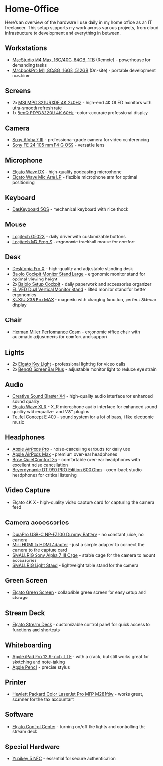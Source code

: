 # Home-Office

Here’s an overview of the hardware I use daily in my home office as an IT freelancer. This setup supports my work across various projects, from cloud infrastructure to development and everything in between.

## Workstations
- [MacStudio M4 Max, 16C/40G, 64GB, 1TB](https://www.apple.com/de/mac-studio/specs/) (Remote) - powerhouse for demanding tasks
- [MacbookPro M1, 8C/8G, 16GB, 512GB](https://support.apple.com/de-de/111893) (On-site) - portable development machine

## Screens
- 2x [MSI MPG 321URXDE 4K 240Hz](https://de.msi.com/Monitor/MPG-321URX-QD-OLED/) - high-end 4K OLED monitors with utra-smooth refresh rate
- 1x [BenQ PDPD3220U 4K 60Hz](https://www.benq.eu/de-de/monitor/professional/pd3220u.html) -color-accurate professional display

## Camera
- [Sony Alpha 7 III](https://www.sony.de/electronics/alpha7) - professional-grade camera for video conferencing
- [Sony FE 24-105 mm F4 G OSS](https://www.sony.de/electronics/kamera-objektive/sel24105g) - versatile lens

## Microphone
- [Elgato Wave DX](https://www.elgato.com/de/de/p/wave-dx-dynamic-microphone) - high-quality podcasting microphone
- [Elgato Wave Mic Arm LP](https://www.elgato.com/de/de/p/wave-mic-arm-lp) - flexible microphone arm for optimal positioning

## Keyboard
- [DasKeyboard 5QS](https://www.daskeyboard.com/de/p/5qs-smart-rgb-mechanical-keyboard/) - mechanical keyboard with nice thock

## Mouse
- [Logitech G502X](https://www.logitechg.com/de-de/products/gaming-mice/g502-x-wired-lightforce.html) - daily driver with customizable buttons
- [Logitech MX Ergo S](https://www.logitech.com/de-de/shop/p/mx-ergo-s-wireless-trackball-mouse) - ergonomic trackball mouse for comfort

## Desk
- [Desktopia Pro X](https://www.ergotopia.de/ergonomie-shop/hoehenverstellbarer-schreibtisch/desktopia-pro-x) - high-quality and adjustable standing desk
- [Balolo Cockpit Monitor Stand Large](https://www.balolo.de/en/products/setup-cockpit-large) - ergonomic monitor stand for optimal viewing height
- 2x [Balolo Setup Cockpit](https://www.balolo.de/en/products/tray-for-setup-cockpit) - daily paperwork and accessories organizer
- [ELIVED Dual Vertical Monitor Stand](https://www.amazon.de/dp/B0C9J6Z3TQ) - lifted monitor stand for better ergonomics
- [KUXIU X38 Pro MAX](https://kuxiu.co/de/products/kuxiu-x38-pro-max-ipad-stand) - magnetic with charging function, perfect Sidecar display

## Chair
- [Herman Miller Performance Cosm](https://www.hermanmiller.com/de_de/products/seating/office-chairs/cosm-chairs/) - ergonomic office chair with automatic adjustments for comfort and support

## Lights
- 2x [Elgato Key Light](https://www.elgato.com/de/de/p/key-light) - professional lighting for video calls
- 2x [BenqQ ScreenBar Plus](https://www.benq.eu/de-de/lighting/monitor-light/screenbar-plus.html) - adjustable monitor light to reduce eye strain

## Audio
- [Creative Sound Blaster X4](https://de.creative.com/p/sound-blaster/sound-blaster-x4) - high-quality audio interface for enhanced sound quality
- [Elgato Wave XLR](https://www.elgato.com/de/de/p/wave-xlr) - XLR microphone audio interface for enhanced sound quality with equalizer and VST plugins
- [Teufel Concept E 400](https://teufel.de/concept-e-400-digital-51-set-100167000) - sound system for a lot of bass, i like electronic music

## Headphones
- [Apple AirPods Pro](https://www.apple.com/de/airpods-pro/) - noise-cancelling earbuds for daily use
- [Apple AirPods Max](https://www.apple.com/de/airpods-max/) - premium over-ear headphones
- [Bose QuietComfort 35](https://www.bose.de/de_de/products/headphones/over_ear_headphones/quietcomfort-35-wireless-ii.html#v=qc35_ii_black) - comfortable over-ear headphones with excellent noise cancellation
- [Beyerdynamic DT 990 PRO Edition 600 Ohm](https://www.beyerdynamic.de/p/dt-990-edition-600-ohm) - open-back studio headphones for critical listening

## Video Capture
- [Elgato 4K X](https://www.elgato.com/de/de/p/game-capture-4k-x) - high-quality video capture card for capturing the camera feed

## Camera accessories
- [DuraPro USB-C NP-FZ100 Dummy Battery](https://www.amazon.de/dp/B0F3DLR3GK) - no constant juice, no camera
- [Mini HDMI to HDMI Adapter](https://www.smallrig.com/de/smallrig-ultra-slim-4k-hdmi-adapter-cable-d-to-a-3021.html) - just a simple adapter to connect the camera to the capture card
- [SMALLRIG Sony Alpha 7 III Cage](https://www.smallrig.com/de/SmallRig-Cage-for-Sony-Alpha-7-III-Alpha-7R-III-2087D.html) - stable cage for the camera to mount accessories
- [SMALLRIG Light Stand](https://www.amazon.de//dp/B09FLPGMNJ) - lightweight table stand for the camera

## Green Screen
- [Elgato Green Screen](https://www.elgato.com/de/gaming/green-screen) - collapsible green screen for easy setup and storage

## Stream Deck
- [Elgato Stream Deck](https://www.elgato.com/de/gaming/stream-deck) - customizable control panel for quick access to functions and shortcuts

## Whiteboarding
- [Apple iPad Pro 12.9-inch, LTE](https://support.apple.com/de-de/111979) - with a crack, but still works great for sketching and note-taking
- [Apple Pencil](https://www.apple.com/de/apple-pencil/) - precise stylus

## Printer
- [Hewlett Packard Color LaserJet Pro MFP M281fdw](https://www.amazon.de/HP-LaserJet-Multifunktions-Farblaserdrucker-Laserdrucker-kopieren/dp/B075GLXBC1) - works great, scanner for the tax accountant

## Software
- [Elgato Control Center](https://www.elgato.com/de/gaming/downloads) - turning on/off the lights and controlling the stream deck

## Special Hardware
- [Yubikey 5 NFC](https://www.yubico.com/de/product/yubikey-5-series/yubikey-5-nfc/) - essential for secure authentication
